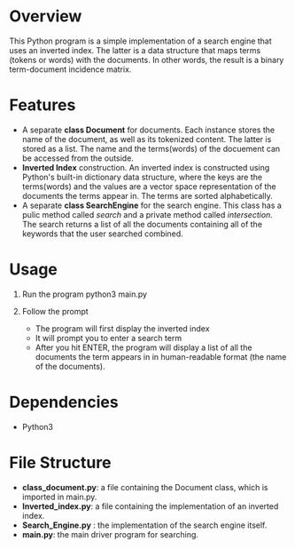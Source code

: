 # Overview
This Python program is a simple implementation of a search engine that uses an inverted index. The latter is a data structure that maps terms (tokens or words) with the documents. In other words, the result is a binary term-document incidence matrix. 

# Features
- A separate **class Document** for documents. Each instance stores the name of the document, as well as its tokenized content. The latter is stored as a list. The name and the terms(words) of the docuement can be accessed from the outside. 
- **Inverted Index** construction. An inverted index is constructed  using Python's built-in dictionary data structure, where the keys are the terms(words) and the values are a vector space representation of the documents the terms appear in. The terms are sorted alphabetically.
- A separate **class SearchEngine** for the search engine. This class has a pulic method called _search_ and a private method called _intersection_. The search returns a list of all the documents containing all of the keywords that the user searched combined.

# Usage
1. Run the program
   python3 main.py

2. Follow the prompt
   - The program will first display the inverted index
   - It will prompt you to enter a search term
   - After you hit ENTER, the program will display a list of all the documents the term appears in in human-readable format (the name of the documents).
    
# Dependencies
- Python3

# File Structure 
  - **class_document.py**: a file containing the Document class, which is imported in main.py. 
  - **Inverted_index.py**: a file containing the implementation of an inverted index. 
  - **Search_Engine.py** : the implementation of the search engine itself. 
  - **main.py**: the main driver program for searching. 
 
